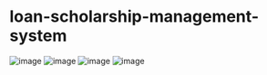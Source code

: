 # loan-scholarship-management-system
![image](https://github.com/shreyankdp/loan-scholarship-management-system/assets/137429100/be6de1ac-c66e-48a6-a268-cf3994ffbbeb)
![image](https://github.com/shreyankdp/loan-scholarship-management-system/assets/137429100/c15c1aee-1797-4c96-b26a-da4aebedf897)
![image](https://github.com/shreyankdp/loan-scholarship-management-system/assets/137429100/21973ecc-67ac-4733-9013-5bd1f34a894a)
![image](https://github.com/shreyankdp/loan-scholarship-management-system/assets/137429100/16c8118e-a975-475e-800c-9f795a29e06c)

